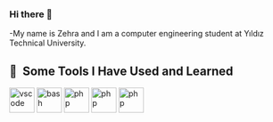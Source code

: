 ### Hi there 🫶

-My name is Zehra and I am a computer engineering student at Yıldız Technical University.

<h2> 🚀 &nbsp;Some Tools I Have Used and Learned</h2>
<p align="left">
<img src="https://www.svgrepo.com/show/353925/javascript.svg" alt="vscode" width="45" height="45"/>
<img src="https://www.svgrepo.com/show/452228/html-5.svg" alt="bash" width="45" height="45"/>
<img src="https://upload.wikimedia.org/wikipedia/commons/thumb/6/62/CSS3_logo.svg/240px-CSS3_logo.svg.png" alt="php" width="45" height="45"/>
<img src="https://www.svgrepo.com/show/355190/reactjs.svg" alt="php" width="45" height="45"/>
<img src="https://upload.wikimedia.org/wikipedia/commons/thumb/1/18/C_Programming_Language.svg/1200px-C_Programming_Language.svg.png" alt="php" width="45" height="45"/>
</p>
